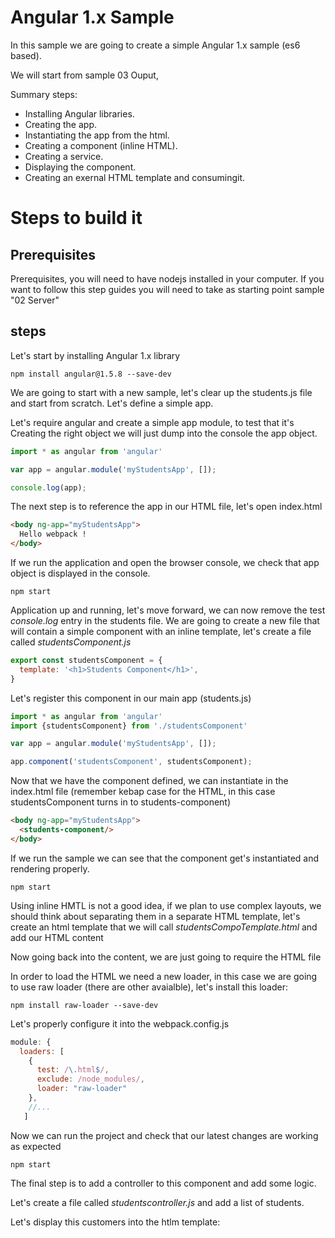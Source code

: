 # Angular 1.x Sample

In this sample we are going to create a simple Angular 1.x sample (es6 based).

We will start from sample 03 Ouput,

Summary steps:
 - Installing Angular libraries.
 - Creating the app.
 - Instantiating the app from the html.
 - Creating a component (inline HTML).
 - Creating a service.
 - Displaying the component.
 - Creating an exernal HTML template and consumingit.


# Steps to build it

## Prerequisites

Prerequisites, you will need to have nodejs installed in your computer. If you want to follow this step guides you will need to take as starting point sample "02 Server"

## steps


Let's start by installing Angular 1.x library

```
npm install angular@1.5.8 --save-dev
```

We are going to start with a new sample, let's clear up the students.js file and start from scratch. Let's define a simple app.

Let's require angular and create a simple app module, to test that it's Creating the right object we will just dump into the console the app object.

```javascript
import * as angular from 'angular'

var app = angular.module('myStudentsApp', []);

console.log(app);
```

The next step is to reference the app in our HTML file, let's open index.html

```html
<body ng-app="myStudentsApp">
  Hello webpack !
</body>
```

If we run the application and open the browser console, we check that app object
is displayed in the console.

```
npm start
```

Application up and running, let's move forward, we can now remove the test
_console.log_ entry in the students file. We are going to create a new file
that will contain a simple component with an inline template, let's create
a file called _studentsComponent.js_

```javascript
export const studentsComponent = {
  template: '<h1>Students Component</h1>',
}
```

Let's register this component in our main app (students.js)

```javascript
import * as angular from 'angular'
import {studentsComponent} from './studentsComponent'

var app = angular.module('myStudentsApp', []);

app.component('studentsComponent', studentsComponent);
```

Now that we have the component defined, we can instantiate in the index.html
file (remember kebap case for the HTML, in this case studentsComponent turns in to students-component)

```HTML
<body ng-app="myStudentsApp">
  <students-component/>
</body>
```

If we run the sample we can see that the component get's instantiated and
rendering properly.

```
npm start
```

Using inline HMTL is not a good idea, if we plan to use complex layouts, we
should think about separating them in a separate HTML template, let's create
an html template that we will call _studentsCompoTemplate.html_ and add our
HTML content

Now going back into the content, we are just going to require the HTML file

In order to load the HTML we need a new loader, in this case we are going to use
raw loader (there are other avaialble), let's install this loader:

```
npm install raw-loader --save-dev
```

Let's properly configure it into the webpack.config.js

```javascript
module: {
  loaders: [
    {
      test: /\.html$/,
      exclude: /node_modules/,
      loader: "raw-loader"
    },
    //...
   ]
```

Now we can run the project and check that our latest changes are working as
expected

```
npm start
```

The final step is to add a controller to this component and add some logic.

Let's create a file called _studentscontroller.js_ and add a list of
students.

Let's display this customers into the htlm template:
